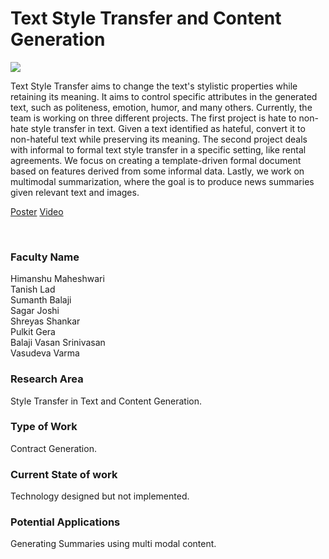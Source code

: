 # Text Style Transfer and Content Generation

![](https://i.imgur.com/iAgZLZS.png)

Text Style Transfer aims to change the text's stylistic properties while retaining its meaning. It aims to control specific attributes in the generated text, such as politeness, emotion, humor, and many others. Currently, the team is working on three different projects. The first project is hate to non-hate style transfer in text. Given a text identified as hateful, convert it to non-hateful text while preserving its meaning. The second project deals with informal to formal text style transfer in a specific setting, like rental agreements. We focus on creating a template-driven formal document based on features derived from some informal data. Lastly, we work on multimodal summarization, where the goal is to produce news summaries given relevant text and images.

[Poster](44.%20Text%20Style%20Transfer%20and%20Content%20Generation.pdf)
[Video](https://youtu.be/0sY8CQzfbHU)

<br>


### Faculty Name

Himanshu Maheshwari<br>
Tanish Lad<br>
Sumanth Balaji<br>
Sagar Joshi<br>
Shreyas Shankar<br>
Pulkit Gera<br>
Balaji Vasan Srinivasan<br>
Vasudeva Varma


### Research Area

Style Transfer in Text and Content Generation.


### Type of Work

Contract Generation.


### Current State of work

Technology designed but not implemented.


### Potential Applications

Generating Summaries using multi modal content.
